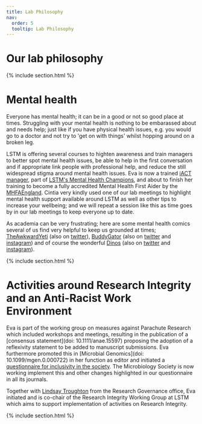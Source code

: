 ```yaml
---
title: Lab Philosophy
nav:
  order: 5
  tooltip: Lab Philosophy
---
```


# Our lab philosophy

{% include section.html %}

# Mental health

Everyone has mental health; it can be in a good or not so good place at times. Struggling with your mental health is nothing to be embarassed about and needs help; just like if you have physical health issues, e.g. you would go to a doctor and not try to 'get on with things' whilst hopping around on a broken leg.

LSTM is offering several courses to highten awareness and train managers to better spot mental health issues, be able to help in the first conversation and if appropriate link people with professional help, and reduce the still widespread stigma around mental health issues. Eva is now a trained [iACT manager](https://www.i-act.co.uk/), part of [LSTM's Mental Health Champions](https://twitter.com/lstmwellbeing), and about to finish her training to become a fully accredited Mental Health First Aider by the [MHFAEngland](https://mhfaengland.org/). Cintia very kindly used one of our lab meetings to highlight mental health support available around LSTM as well as other tips to increase your wellbeing; and we will repeat a session like this as time goes by in our lab meetings to keep everyone up to date. 

As academia can be very frustrating; here are some mental health comics several of us find very helpful to keep us grounded at times; [TheAwkwardYeti](https://theawkwardyeti.com/) (also on [twitter](https://twitter.com/theawkwardyeti)), [BuddyGator](https://www.buddygator.com/) (also on [twitter](https://twitter.com/buddygatorcomic) and [instagram](https://www.instagram.com/buddygatorcomics/)) and of course the wonderful [Dinos](https://dinosandcomics.com/) (also on [twitter](https://twitter.com/dino_comics) and [instagram](https://www.instagram.com/dinosandcomics/)). 

{% include section.html %}

# Activities around Research Integrity and an Anti-Racist Work Environment

Eva is part of the working group on measures against Parachute Research which included workshops and meetings, resulting in the publication of a [consensus statement](doi: 10.1111/anae.15597) proposing the adoption of a reflexivity statement to be added to manuscript submissions. Eva furthermore promoted this in [Microbial Genomics](doi: 10.1099/mgen.0.000722) in her function as editor and initiated a [questionnaire for inclusivity in the society](https://microbiologysociety.org/news/full-news-listing/microbiology-society-survey-parachute-research.html). The Microbiology Society is now working implement this and other changes highlighted in our questionnaire in all its journals.

Together with [Lindsay Troughton]() from the Research Governance office, Eva initiated and is co-chair of the Research Integrity Working Group at LSTM which aims to support implementation of activities on Research Integrity.

{% include section.html %}
